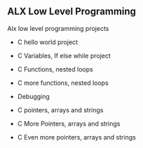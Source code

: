 ## ALX Low Level Programming

Alx low level programming projects

- C hello world project

- C Variables, If else while project

- C Functions, nested loops

- C more functions, nested loops

- Debugging

- C pointers, arrays and strings

- C More Pointers, arrays and strings

- C Even more pointers, arrays and strings

